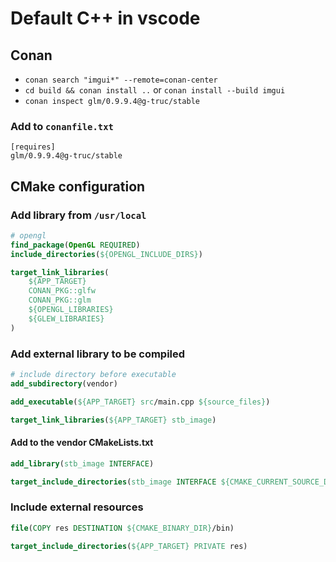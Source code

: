 # Default C++ in vscode

## Conan

* `conan search "imgui*" --remote=conan-center`
* `cd build && conan install ..` or `conan install --build imgui`
* `conan inspect glm/0.9.9.4@g-truc/stable`

### Add to `conanfile.txt`

```
[requires]
glm/0.9.9.4@g-truc/stable
```

## CMake configuration

### Add library from `/usr/local`

```cmake
# opengl
find_package(OpenGL REQUIRED)
include_directories(${OPENGL_INCLUDE_DIRS})

target_link_libraries(
    ${APP_TARGET}
    CONAN_PKG::glfw
    CONAN_PKG::glm
    ${OPENGL_LIBRARIES}
    ${GLEW_LIBRARIES}
)
``` 

### Add external library to be compiled

```cmake
# include directory before executable
add_subdirectory(vendor)

add_executable(${APP_TARGET} src/main.cpp ${source_files})

target_link_libraries(${APP_TARGET} stb_image)
``` 

#### Add to the vendor CMakeLists.txt

```cmake
add_library(stb_image INTERFACE)

target_include_directories(stb_image INTERFACE ${CMAKE_CURRENT_SOURCE_DIR})
```

### Include external resources

```cmake
file(COPY res DESTINATION ${CMAKE_BINARY_DIR}/bin)

target_include_directories(${APP_TARGET} PRIVATE res)
```

